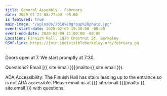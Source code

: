 ```yaml
---
title: General Assembly - February
date: 2020-01-22 08:27:00 -08:00
is featured: true
main-image: "/uploads/2018%20group%20photo.jpg"
event-start-date: 2020-02-09 19:30:00 -08:00
event-end-date: 2020-02-09 21:00:00 -08:00
Location: Finnish Hall, 1970 Chestnut St, Berkeley
RSVP-link: https://join.indivisibleberkeley.org/february_ga
---
```


Doors open at 7. We start promptly at 7:30.

Questions? Email [{{ site.email }}](mailto:{{ site.email }}).

ADA Accessibility: The Finnish Hall has stairs leading up to the entrance so is not ADA accessible. Please email us at [{{ site.email }}](mailto:{{ site.email }}) with questions.